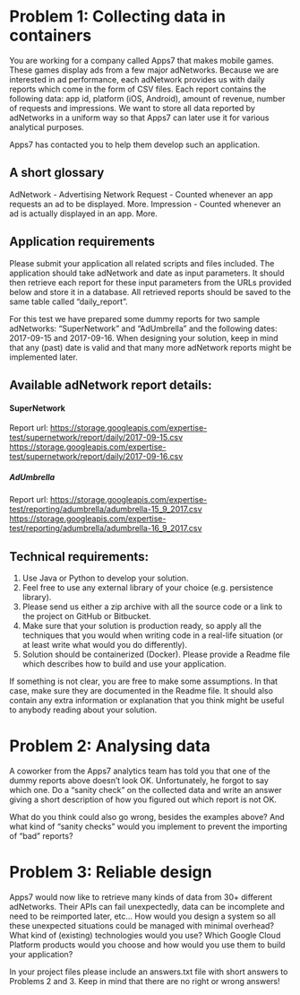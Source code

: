 # Problem 1: Collecting data in containers
You are working for a company called Apps7 that makes mobile games. These games display ads from a few major adNetworks. Because we are interested in ad performance, each adNetwork provides us with daily reports which come in the form of CSV files. Each report contains the following data: app id, platform (iOS, Android), amount of revenue, number of requests and impressions.
We want to store all data reported by adNetworks in a uniform way so that Apps7 can later use it for various analytical purposes.

Apps7 has contacted you to help them develop such an application. 

## A short glossary
AdNetwork - Advertising Network
Request - Counted whenever an app requests an ad to be displayed. More.
Impression - Counted whenever an ad is actually displayed in an app. More.

## Application requirements
Please submit your application all related scripts and files included. The application should take adNetwork and date as input parameters. It should then retrieve each report for these input parameters from the URLs provided below and store it in a database. All retrieved reports should be saved to the same table called “daily_report”. 

For this test we have prepared some dummy reports for two sample adNetworks: “SuperNetwork” and “AdUmbrella” and the following dates: 2017-09-15 and 2017-09-16. When designing your solution, keep in mind that any (past) date is valid and that many more adNetwork reports might be implemented later.

## Available adNetwork report details:
#### SuperNetwork
Report url: https://storage.googleapis.com/expertise-test/supernetwork/report/daily/2017-09-15.csv https://storage.googleapis.com/expertise-test/supernetwork/report/daily/2017-09-16.csv

##### AdUmbrella
Report url: https://storage.googleapis.com/expertise-test/reporting/adumbrella/adumbrella-15_9_2017.csv https://storage.googleapis.com/expertise-test/reporting/adumbrella/adumbrella-16_9_2017.csv


## Technical requirements:

1. Use Java or Python to develop your solution.
2. Feel free to use any external library of your choice (e.g. persistence library). 
3. Please send us either a zip archive with all the source code or a link to the project on GitHub or Bitbucket.
4. Make sure that your solution is production ready, so apply all the techniques that you would when writing code in a real-life situation (or at least write what would you do differently).
5. Solution should be containerized (Docker).
Please provide a Readme file which describes how to build and use your application.

If something is not clear, you are free to make some assumptions. In that case, make sure they are documented in the Readme file. It should also contain any extra information or explanation that you think might be useful to anybody reading about your solution.

# Problem 2: Analysing data
A coworker from the Apps7 analytics team has told you that one of the dummy reports above doesn’t look OK. Unfortunately, he forgot to say which one. Do a “sanity check” on the collected data and write an answer giving a short description of how you figured out which report is not OK.

What do you think could also go wrong, besides the examples above? And what kind of “sanity checks” would you implement to prevent the importing of “bad” reports?

# Problem 3: Reliable design
Apps7 would now like to retrieve many kinds of data from 30+ different adNetworks. Their APIs can fail unexpectedly, data can be incomplete and need to be reimported later, etc… How would you design a system so all these unexpected situations could be managed with minimal overhead? What kind of (existing) technologies would you use?
Which Google Cloud Platform products would you choose and how would you use them to build your application?

In your project files please include an answers.txt file with short answers to Problems 2 and 3. Keep in mind that there are no right or wrong answers!
